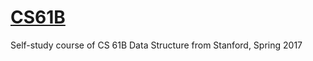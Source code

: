 # [CS61B](http://datastructur.es/sp17/index.html) 
Self-study course of CS 61B Data Structure from Stanford, Spring 2017
